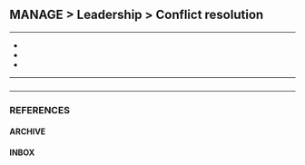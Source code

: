 ## MANAGE > Leadership > Conflict resolution

<hr/>

- []()
- []()
- []()

<hr/>

###

###

<hr/>

### REFERENCES

#### ARCHIVE

#### INBOX
